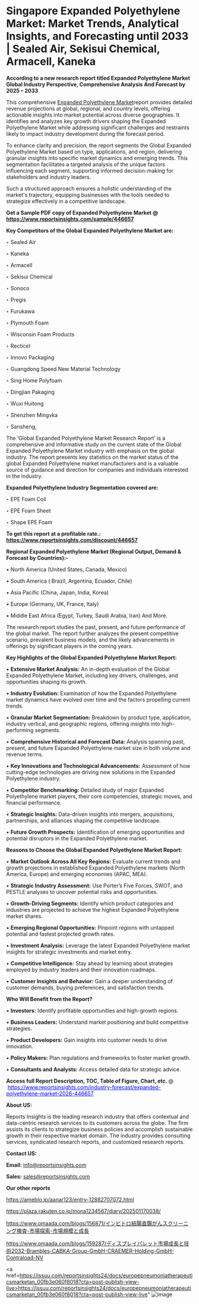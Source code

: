 # Singapore Expanded Polyethylene Market: Market Trends, Analytical Insights, and Forecasting until 2033 | Sealed Air, Sekisui Chemical, Armacell, Kaneka

<strong>According to a new research report titled Expanded Polyethylene Market Global Industry Perspective, Comprehensive Analysis And Forecast by 2025 – 2033</strong>

This comprehensive <a href=https://www.reportsinsights.com/sample/446657>Expanded Polyethylene Market</a>report provides detailed revenue projections at global, regional, and country levels, offering actionable insights into market potential across diverse geographies. It identifies and analyzes key growth drivers shaping the Expanded Polyethylene Market while addressing significant challenges and restraints likely to impact industry development during the forecast period.

To enhance clarity and precision, the report segments the Global Expanded Polyethylene Market based on type, applications, and region, delivering granular insights into specific market dynamics and emerging trends. This segmentation facilitates a targeted analysis of the unique factors influencing each segment, supporting informed decision-making for stakeholders and industry leaders.

Such a structured approach ensures a holistic understanding of the market's trajectory, equipping businesses with the tools needed to strategize effectively in a competitive landscape.

<strong>Get a Sample PDF copy of Expanded Polyethylene Market </strong><strong>@<a href=https://www.reportsinsights.com/sample/446657 style=color:#0000ff;> https://www.reportsinsights.com/sample/446657</a></strong></font>

<strong>Key Competitors of the Global Expanded Polyethylene Market are:</strong>

‣ Sealed Air

‣ Kaneka

‣ Armacell

‣ Sekisui Chemical

‣ Sonoco

‣ Pregis

‣ Furukawa

‣ Plymouth Foam

‣ Wisconsin Foam Products

‣ Recticel

‣ Innovo Packaging

‣ Guangdong Speed New Material Technology

‣ Sing Home Polyfoam

‣ Dingjian Pakaging

‣ Wuxi Huitong

‣ Shenzhen Mingvka

‣ Sansheng,

The ‘Global Expanded Polyethylene Market Research Report’ is a comprehensive and informative study on the current state of the Global Expanded Polyethylene Market industry with emphasis on the global industry. The report presents key statistics on the market status of the global Expanded Polyethylene market manufacturers and is a valuable source of guidance and direction for companies and individuals interested in the industry.

<strong>Expanded Polyethylene Industry Segmentation covered are:</strong>

‣ EPE Foam Coil

‣ EPE Foam Sheet

‣ Shape EPE Foam

<strong>To get this report at a profitable rate.: <a href=https://www.reportsinsights.com/discount/446657 style=color:#0000ff;>https://www.reportsinsights.com/discount/446657</a></strong></font>

<strong>Regional Expanded Polyethylene Market (Regional Output, Demand &amp; Forecast by Countries):-</strong>

• North America (United States, Canada, Mexico)

• South America ( Brazil, Argentina, Ecuador, Chile)

• Asia Pacific (China, Japan, India, Korea)

• Europe (Germany, UK, France, Italy)

• Middle East Africa (Egypt, Turkey, Saudi Arabia, Iran) And More.

The research report studies the past, present, and future performance of the global market. The report further analyzes the present competitive scenario, prevalent business models, and the likely advancements in offerings by significant players in the coming years.

<strong>Key Highlights of the Global Expanded Polyethylene Market Report:</strong>

• <strong>Extensive Market Analysis:</strong> An in-depth evaluation of the Global Expanded Polyethylene Market, including key drivers, challenges, and opportunities shaping its growth.

• <strong>Industry Evolution:</strong> Examination of how the Expanded Polyethylene market dynamics have evolved over time and the factors propelling current trends.

• <strong>Granular Market Segmentation:</strong> Breakdown by product type, application, industry vertical, and geographic regions, offering insights into high-performing segments.

• <strong>Comprehensive Historical and Forecast Data:</strong> Analysis spanning past, present, and future Expanded Polyethylene market size in both volume and revenue terms.

• <strong>Key Innovations and Technological Advancements:</strong> Assessment of how cutting-edge technologies are driving new solutions in the Expanded Polyethylene industry.

• <strong>Competitor Benchmarking:</strong> Detailed study of major Expanded Polyethylene market players, their core competencies, strategic moves, and financial performance.

• <strong>Strategic Insights:</strong> Data-driven insights into mergers, acquisitions, partnerships, and alliances shaping the competitive landscape.

• <strong>Future Growth Prospects:</strong> Identification of emerging opportunities and potential disruptors in the Expanded Polyethylene market.

<strong>Reasons to Choose the Global Expanded Polyethylene Market Report:</strong>

• <strong>Market Outlook Across All Key Regions:</strong> Evaluate current trends and growth projections in established Expanded Polyethylene markets (North America, Europe) and emerging economies (APAC, MEA).

• <strong>Strategic Industry Assessment:</strong> Use Porter’s Five Forces, SWOT, and PESTLE analyses to uncover potential risks and opportunities.

• <strong>Growth-Driving Segments:</strong> Identify which product categories and industries are projected to achieve the highest Expanded Polyethylene market shares.

• <strong>Emerging Regional Opportunities:</strong> Pinpoint regions with untapped potential and fastest projected growth rates.

• <strong>Investment Analysis:</strong> Leverage the latest Expanded Polyethylene market insights for strategic investments and market entry.

• <strong>Competitive Intelligence:</strong> Stay ahead by learning about strategies employed by industry leaders and their innovation roadmaps.

• <strong>Customer Insights and Behavior:</strong> Gain a deeper understanding of customer demands, buying preferences, and satisfaction trends.

<strong>Who Will Benefit from the Report?</strong>

• <strong>Investors:</strong> Identify profitable opportunities and high-growth regions.

• <strong>Business Leaders:</strong> Understand market positioning and build competitive strategies.

• <strong>Product Developers:</strong> Gain insights into customer needs to drive innovation.

• <strong>Policy Makers:</strong> Plan regulations and frameworks to foster market growth.

• <strong>Consultants and Analysts:</strong> Access detailed data for strategic advice.
</ul>
<strong>Access full Report Description, TOC, Table of Figure, Chart, etc. </strong>@  <a href=https://www.reportsinsights.com/industry-forecast/expanded-polyethylene-market-2026-446657 style=color:#0000ff;>https://www.reportsinsights.com/industry-forecast/expanded-polyethylene-market-2026-446657</a></font>

<strong><strong>About US</strong>:</strong>

Reports Insights is the leading research industry that offers contextual and data-centric research services to its customers across the globe. The firm assists its clients to strategize business policies and accomplish sustainable growth in their respective market domain. The industry provides consulting services, syndicated research reports, and customized research reports.

<strong>Contact US:</strong>

<p class=""""><b>Email:</b> <a href=mailto:info@reportsinsights.com>info@reportsinsights.com</a></p>
<p class=""""><b>Sales:</b> <a href=mailto:sales@reportsinsights.com>sales@reportsinsights.com</a></p>

<strong>Our other reports</strong>

<a href=https://ameblo.jp/aanar123/entry-12882707072.html>https://ameblo.jp/aanar123/entry-12882707072.html</a>

<a href=https://plaza.rakuten.co.jp/mona1234567/diary/202501170038/>https://plaza.rakuten.co.jp/mona1234567/diary/202501170038/</a>

<a href=https://www.omaada.com/blogs/156871/インビトロ結腸直腸がんスクリーニング検査-市場探索-市場規模と成長>https://www.omaada.com/blogs/156871/インビトロ結腸直腸がんスクリーニング検査-市場探索-市場規模と成長</a>

<a href=https://www.omaada.com/blogs/159287/ディスプレイパレット市場成長と技術2032-Brambles-CABKA-Group-GmbH-CRAEMER-Holding-GmbH-Contraload-NV>https://www.omaada.com/blogs/159287/ディスプレイパレット市場成長と技術2032-Brambles-CABKA-Group-GmbH-CRAEMER-Holding-GmbH-Contraload-NV</a>

<a href=https://issuu.com/reportsinsights24/docs/europepneumoniatherapeuticsmarketan_00fb3e060f8018?cta=post-publish-view-live>https://issuu.com/reportsinsights24/docs/europepneumoniatherapeuticsmarketan_00fb3e060f8018?cta=post-publish-view-live</a>"
![image](https://github.com/user-attachments/assets/3f4a5c6c-75ef-4262-b5fa-694c737b5f37)
